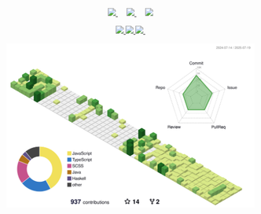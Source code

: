 <div align="center">
  <a href="https://space.bilibili.com/645769214/">
    <img src="https://img.shields.io/badge/Bilibili-Session小胡-ff69b4?style=flat-square" />
  </a>
  &emsp;
  <a href="https://twitter.com/Session_Hu/">
    <img src="https://img.shields.io/badge/Twitter-Session__Hu-blue?style=flat-square" />
  </a>
  &emsp;
  <a href="https://github.com/SessionHu/">
    <img src="https://komarev.com/ghpvc/?username=SessionHu&style=flat-square&base=1839" />
  </a>
</div>

<br />

<div align="center" width="700px">
  <a href="https://github.com/SessionHu/">
    <img src="https://github-readme-stats.vercel.app/api?username=SessionHu&locale=cn&count_private=true&show_icons=true" height="165px" />
    <img src="https://github-readme-stats.vercel.app/api/top-langs/?username=SessionHu&locale=cn&layout=compact" />
    <img src="https://api.githubtrends.io/user/svg/SessionHu/langs?time_range=all_time&include_private=True&loc_metric=changed&theme=classic" />
    <img src="https://profile-counter.glitch.me/SessionHu/count.svg" width="0" height="0" />  
  </a>
</div>

<br />

<div align="center" width="700px">
  <a href="https://github.com/SessionHu/">
    <img width="700px" src="https://github.com/SessionHu/SessionHu/raw/hidden/profile-3d-contrib/profile-green-animate.svg" />
  </a>
</div>
